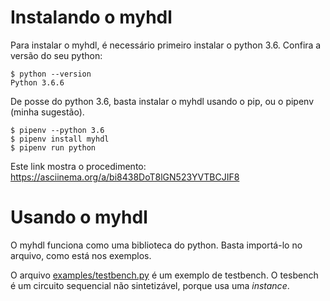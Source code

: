 
# Instalando o myhdl

Para instalar o myhdl, é necessário primeiro instalar o python 3.6. Confira a versão do seu python:

```
$ python --version
Python 3.6.6
```
De posse do python 3.6, basta instalar o myhdl usando o pip, ou o pipenv (minha sugestão).

```
$ pipenv --python 3.6
$ pipenv install myhdl
$ pipenv run python
```
Este link mostra o procedimento: https://asciinema.org/a/bi8438DoT8lGN523YVTBCJIF8

# Usando o myhdl

O myhdl funciona como uma biblioteca do python. Basta importá-lo no arquivo, como está nos exemplos.

O arquivo [examples/testbench.py](examples/testbench.py) é um exemplo de testbench.
O tesbench é um circuito sequencial não sintetizável, porque usa uma _instance_.
